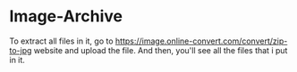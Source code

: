 # Image-Archive
To extract all files in it, go to https://image.online-convert.com/convert/zip-to-jpg website and upload the file. And then, you'll see all the files that i put in it.
